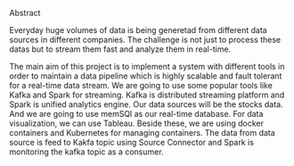 Abstract

Everyday huge volumes of data is being generetad from different data sources in different companies. The challenge is not just to process these datas but to stream them fast and analyze them in real-time.

The main aim of this project is to implement a system with different tools in order to maintain a data pipeline which is highly scalable and fault tolerant for a real-time data stream. We are going to use some popular tools like Kafka and Spark for streaming. Kafka is distributed streaming platform and Spark is unified analytics engine. Our data sources will be the stocks data. And we are going to use memSQl as our real-time database. For data visualization, we can use Tableau. Beside these, we are using docker containers and Kubernetes for managing containers. The data from data source is feed to Kakfa topic using Source Connector and Spark is monitoring the kafka topic as a consumer.







